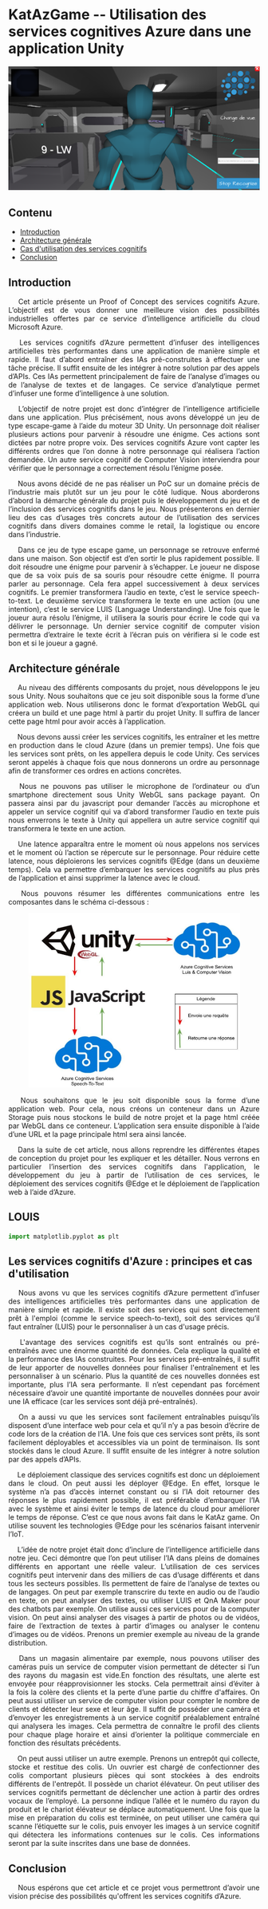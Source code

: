 # KatAzGame -- Utilisation des services cognitives Azure dans une application Unity

<p align="center">
  <img src="/Pictures/photo_katazGame.png">
</p>

## Contenu

- [Introduction](https://github.com/Louis-GRANGE/KatAzGame/blob/main/README.md#introduction)
- [Architecture générale](https://github.com/Louis-GRANGE/KatAzGame/blob/main/README.md#architecure-g%C3%A9n%C3%A9rale)
- [Cas d'utilisation des services cognitifs](https://github.com/Louis-GRANGE/KatAzGame#les-services-cognitifs-dazure--principes-et-cas-dutilisation)
- [Conclusion](https://github.com/Louis-GRANGE/KatAzGame#conclusion)

## Introduction

<p align="justify">
&emsp; Cet article présente un Proof of Concept des services cognitifs Azure. L’objectif est de vous donner une meilleure vision des possibilités industrielles offertes par ce service d’intelligence artificielle du cloud Microsoft Azure.
</p>

<p align="justify">
&emsp; Les services cognitifs d’Azure permettent d’infuser des intelligences artificielles très performantes dans une application de manière simple et rapide. Il faut d’abord entraîner des IAs pré-construites à effectuer une tâche précise. Il suffit ensuite de les intégrer à notre solution par des appels d’APIs. Ces IAs permettent principalement de faire de l’analyse d’images ou de l’analyse de textes et de langages. Ce service d’analytique permet d’infuser une forme d’intelligence à une solution. 
</p>

<p align="justify">
&emsp; L’objectif de notre projet est donc d’intégrer de l’intelligence artificielle dans une application. Plus précisément, nous avons développé un jeu de type escape-game à l’aide du moteur 3D Unity. Un personnage doit réaliser plusieurs actions pour parvenir à résoudre une énigme. Ces actions sont dictées par notre propre voix. Des services cognitifs Azure vont capter les différents ordres que l’on donne à notre personnage qui réalisera l’action demandée. Un autre service cognitif de Computer Vision interviendra pour vérifier que le personnage a correctement résolu l’énigme posée. 
</p>

<p align="justify">
&emsp; Nous avons décidé de ne pas réaliser un PoC sur un domaine précis de l’industrie mais plutôt sur un jeu pour le côté ludique. Nous aborderons d’abord la démarche générale du projet puis le développement du jeu et de l’inclusion des services cognitifs dans le jeu. Nous présenterons en dernier lieu des cas d’usages très concrets autour de l’utilisation des services cognitifs dans divers domaines comme le retail, la logistique ou encore dans l’industrie. 
</p>

<p align="justify">
&emsp; Dans ce jeu de type escape game, un personnage se retrouve enfermé dans une maison. Son objectif est d’en sortir le plus rapidement possible. Il doit résoudre une énigme pour parvenir à s’échapper. Le joueur ne dispose que de sa voix puis de sa souris pour résoudre cette énigme. Il pourra parler au personnage. Cela fera appel successivement à deux services cognitifs. Le premier transformera l’audio en texte, c’est le service speech-to-text. Le deuxième service transformera le texte en une action (ou une intention), c’est le service LUIS (Language Understanding). Une fois que le joueur aura résolu l’énigme, il utilisera la souris pour écrire le code qui va délivrer le personnage. Un dernier service cognitif de computer vision permettra d’extraire le texte écrit à l’écran puis on vérifiera si le code est bon et si le joueur a gagné.
</p>

## Architecture générale

<p align="justify">
&emsp; Au niveau des différents composants du projet, nous développons le jeu sous Unity. Nous souhaitons que ce jeu soit disponible sous la forme d’une application web. Nous utiliserons donc le format d’exportation WebGL qui créera un build et une page html à partir du projet Unity. Il suffira de lancer cette page html pour avoir accès à l’application. 
</p>

<p align="justify">
&emsp; Nous devons aussi créer les services cognitifs, les entraîner et les mettre en production dans le cloud Azure (dans un premier temps). Une fois que les services sont prêts, on les appellera depuis le code Unity. Ces services seront appelés à chaque fois que nous donnerons un ordre au personnage afin de transformer ces ordres en actions concrètes.  
</p>

<p align="justify">
&emsp; Nous ne pouvons pas utiliser le microphone de l’ordinateur ou d’un smartphone directement sous Unity WebGL sans package payant. On passera ainsi par du javascript pour demander l’accès au microphone et appeler un service cognitif qui va d’abord transformer l’audio en texte puis nous enverrons le texte à Unity qui appellera un autre service cognitif qui transformera le texte en une action.
</p>

<p align="justify">
&emsp; Une latence apparaîtra entre le moment où nous appelons nos services et le moment où l’action se répercute sur le personnage. Pour réduire cette latence, nous déploierons les services cognitifs @Edge (dans un deuxième temps). Cela va permettre d’embarquer les services cognitifs au plus près de l’application et ainsi supprimer la latence avec le cloud. 
</p>

<p align="justify">
&emsp; Nous pouvons résumer les différentes communications entre les composantes dans le schéma ci-dessous : 
</p>

<p align="center">
  <img width="425" height="350" src="/Pictures/Archi3b.jpg">
</p>

<p align="justify">
&emsp; Nous souhaitons que le jeu soit disponible sous la forme d’une application web. Pour cela, nous créons un conteneur dans un Azure Storage puis nous stockons le build de notre projet et la page html créée par WebGL dans ce conteneur. L’application sera ensuite disponible à l’aide d’une URL et la page principale html sera ainsi lancée.
</p>

<p align="justify">
&emsp; Dans la suite de cet article, nous allons reprendre les différentes étapes de conception du projet pour les expliquer et les détailler. Nous verrons en particulier l’insertion des services cognitifs dans l'application, le développement du jeu à partir de l’utilisation de ces services, le déploiement des services cognitifs @Edge et le déploiement de l’application web à l’aide d’Azure.
</p>

## LOUIS

```python
import matplotlib.pyplot as plt
```

## Les services cognitifs d'Azure : principes et cas d'utilisation

<p align="justify">
&emsp; Nous avons vu que les services cognitifs d’Azure permettent d’infuser des intelligences artificielles très performantes dans une application de manière simple et rapide. Il existe soit des services qui sont directement prêt à l'emploi (comme le service speech-to-text), soit des services qu’il faut entraîner (LUIS) pour le personnaliser à un cas d'usage précis.  
</p>

<p align="justify">
&emsp; L'avantage des services cognitifs est qu’ils sont entraînés ou pré-entraînés avec une énorme quantité de données. Cela explique la qualité et la performance des IAs construites.  Pour les services pré-entraînés, il suffit de leur apporter de nouvelles données pour finaliser l'entraînement et les personnaliser à un scénario. Plus la quantité de ces nouvelles données est importante, plus l’IA sera performante. Il n’est cependant pas forcément nécessaire d’avoir une quantité importante de nouvelles données pour avoir une IA efficace (car les services sont déjà pré-entraînés). 
</p>

<p align="justify">
&emsp; On a aussi vu que les services sont facilement entraînables puisqu’ils disposent d’une interface web pour cela et qu’il n’y a pas besoin d’écrire de code lors de la création de l’IA. Une fois que ces services sont prêts, ils sont facilement déployables et accessibles via un point de terminaison. Ils sont stockés dans le cloud Azure. Il suffit ensuite de les intégrer à notre solution par des appels d’APIs. 
</p>

<p align="justify">
&emsp;  Le déploiement classique des services cognitifs est donc un déploiement dans le cloud. On peut aussi les déployer @Edge. En effet, lorsque le système n’a pas d’accès internet constant ou si l’IA doit retourner des réponses le plus rapidement possible, il est préférable d’embarquer l’IA avec le système et ainsi éviter le temps de latence du cloud pour améliorer le temps de réponse. C’est ce que nous avons fait dans le KatAz game. On utilise souvent les technologies @Edge pour les scénarios faisant intervenir l’IoT.
</p>

<p align="justify">
&emsp; L’idée de notre projet était donc d’inclure de l’intelligence artificielle dans notre jeu. Ceci démontre que l’on peut utiliser l’IA dans pleins de domaines différents en apportant une réelle valeur. L’utilisation de ces services cognitifs peut intervenir dans des milliers de cas d’usage différents et dans tous les secteurs possibles. Ils permettent de faire de l’analyse de textes ou de langages. On peut par exemple transcrire du texte en audio ou de l’audio en texte, on peut analyser des textes, ou utiliser LUIS et QnA Maker pour des chatbots par exemple. On utilise aussi ces services pour de la computer vision. On peut ainsi analyser des visages à partir de photos ou de vidéos, faire de l’extraction de textes à partir d’images ou analyser le contenu d’images ou de vidéos. Prenons un premier exemple au niveau de la grande distribution. 
</p>

<p align="justify">
&emsp; Dans un magasin alimentaire par exemple, nous pouvons utiliser des caméras puis un service de computer vision permettant de détecter si l’un des rayons du magasin est vide.En fonction des résultats, une alerte est envoyée pour réapprovisionner les stocks. Cela permettrait ainsi d’éviter à la fois la colère des clients et la perte d’une partie du chiffre d'affaires. On peut aussi utiliser un service de computer vision pour compter le nombre de clients et détecter leur sexe et leur âge.  Il suffit de posséder une caméra et d’envoyer les enregistrements à un service cognitif préalablement entraîné qui analysera les images. Cela permettra de connaître le profil des clients pour chaque plage horaire et ainsi d’orienter la politique commerciale en fonction des résultats précédents.
</p>

<p align="justify">
&emsp;  On peut aussi utiliser un autre exemple. Prenons un entrepôt qui collecte, stocke et restitue des colis. Un ouvrier est chargé de confectionner des colis comportant plusieurs pièces qui sont stockées à des endroits différents de l'entrepôt. Il possède un chariot élévateur. On peut utiliser des services cognitifs permettant de déclencher une action à partir des ordres vocaux de l’employé. La personne indique l’allée et le numéro du rayon du produit et le chariot élévateur se déplace automatiquement. Une fois que la mise en préparation du colis est terminée, on peut utiliser une caméra qui scanne l’étiquette sur le colis, puis envoyer les images à un service cognitif qui détectera les informations contenues sur le colis. Ces informations seront par la suite inscrites dans une base de données. 
</p>


## Conclusion

<p align="justify">
&emsp; 
Nous espérons que cet article et ce projet vous permettront d’avoir une vision précise des possibilités qu'offrent les services cognitifs d’Azure. 
</p>
